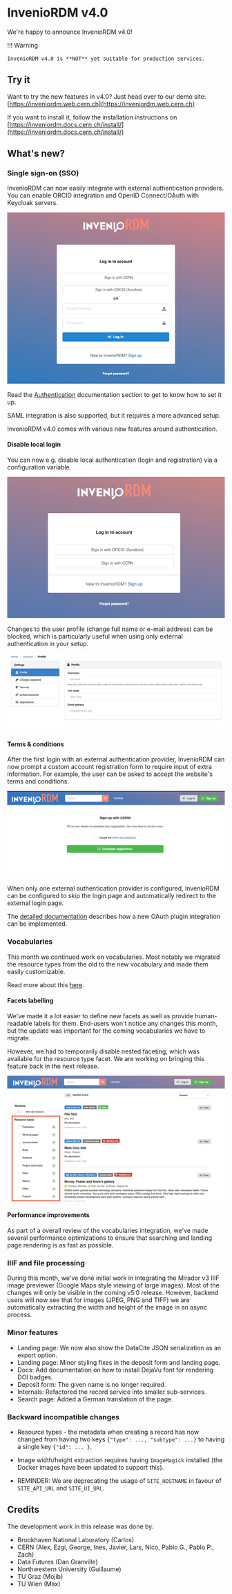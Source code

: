 # InvenioRDM v4.0

We're happy to announce InvenioRDM v4.0!

!!! Warning

    InvenioRDM v4.0 is **NOT** yet suitable for production services.

## Try it

Want to try the new features in v4.0? Just head over to our demo site: [https://inveniordm.web.cern.ch](https://inveniordm.web.cern.ch)

If you want to install it, follow the installation instructions on [https://inveniordm.docs.cern.ch/install/](https://inveniordm.docs.cern.ch/install/)

## What's new?

### Single sign-on (SSO)

InvenioRDM can now easily integrate with external authentication providers. You can enable ORCID integration and OpenID Connect/OAuth with Keycloak servers.

![](v4.0/sso1.png)

Read the [Authentication](/customize/authentication/) documentation section to get to know how to set it up.

SAML integration is also supported, but it requires a more advanced setup.

InvenioRDM v4.0 comes with various new features around authentication.

#### Disable local login

You can now e.g. disable local authentication (login and registration) via a configuration variable.

![](v4.0/no-local.png)

Changes to the user profile (change full name or e-mail address) can be blocked, which is particularly useful when using only external authentication in your setup.

![](v4.0/profile.png)

#### Terms & conditions

After the first login with an external authentication provider, InvenioRDM can now prompt a custom account registration form to require input of extra information. For example, the user can be asked to accept the website's terms and conditions.

![](v4.0/accept.png)

When only one external authentication provider is configured, InvenioRDM can be configured to skip the login page and automatically redirect to the external login page.

The [detailed documentation](/customize/authentication/) describes how a new OAuth plugin integration can be implemented.


### Vocabularies

This month we continued work on vocabularies. Most notably we migrated the resource types from the old to the new vocabulary and made them easily customizable.

Read more about this [here](/customize/vocabularies/).

#### Facets labelling

We've made it a lot easier to define new facets as well as provide human-readable labels for them. End-users won't notice any changes this month, but the update was important for the coming vocabularies we have to migrate.

However, we had to temporarily disable nested faceting, which was available for the resource type facet. We are working on bringing this feature back in the next release.

![](v4.0/facets.png)

#### Performance improvements

As part of a overall review of the vocabularies integration, we've made several performance optimizations to ensure that searching and landing page rendering is as fast as possible.

### IIIF and file processing

During this month, we've done initial work in integrating the Mirador v3 IIIF image previewer (Google Maps style viewing of large images). Most of the changes will only be visible in the coming v5.0 release. However, backend users will now see that for images (JPEG, PNG and TIFF) we are automatically extracting the width and height of the image in an async process.

### Minor features

- Landing page: We now also show the DataCite JSON serialization as an export option.
- Landing page: Minor styling fixes in the deposit form and landing page.
- Docs: Add documentation on how to install DejaVu font for rendering DOI badges.
- Deposit form: The given name is no longer required.
- Internals: Refactored the record service into smaller sub-services.
- Search page: Added a German translation of the page.

### Backward incompatible changes

- Resource types - the metadata when creating a record has now changed from having two keys ``{"type": ..., "subtype": ...}`` to having a single key ``{"id": ... }``.

- Image width/height extraction requires having `ImageMagick` installed (the Docker images have been updated to support this).

- REMINDER: We are deprecating the usage of ``SITE_HOSTNAME`` in favour of ``SITE_API_URL`` and ``SITE_UI_URL``.

## Credits

The development work in this release was done by:

- Brookhaven National Laboratory (Carlos)
- CERN (Alex, Ezgi, George, Ines, Javier, Lars, Nico, Pablo G., Pablo P., Zach)
- Data Futures (Dan Granville)
- Northwestern University (Guillaume)
- TU Graz (Mojib)
- TU Wien (Max)
